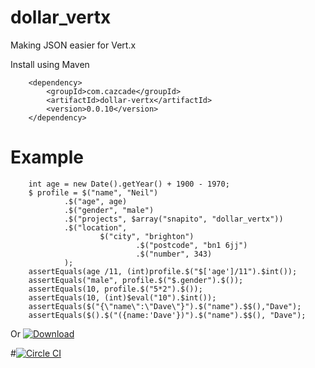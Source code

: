dollar_vertx
============

Making JSON easier for Vert.x

Install using Maven

        <dependency>
            <groupId>com.cazcade</groupId>
            <artifactId>dollar-vertx</artifactId>
            <version>0.0.10</version>
        </dependency>


Example
=======

        int age = new Date().getYear() + 1900 - 1970;
        $ profile = $("name", "Neil")
                .$("age", age)
                .$("gender", "male")
                .$("projects", $array("snapito", "dollar_vertx"))
                .$("location",
                        $("city", "brighton")
                                .$("postcode", "bn1 6jj")
                                .$("number", 343)
                );
        assertEquals(age /11, (int)profile.$("$['age']/11").$int());
        assertEquals("male", profile.$("$.gender").$());
        assertEquals(10, profile.$("5*2").$());
        assertEquals(10, (int)$eval("10").$int());
        assertEquals($("{\"name\":\"Dave\"}").$("name").$$(),"Dave");
        assertEquals($().$("({name:'Dave'})").$("name").$$(), "Dave");

Or [ ![Download](https://api.bintray.com/packages/cazcade/maven/dollar_vertx/images/download.png) ](https://bintray.com/cazcade/maven/dollar_vertx/_latestVersion)

#[![Circle CI](https://circleci.com/gh/cazcade/dollar_vertx/tree/master.png?style=badge)](https://circleci.com/gh/cazcade/dollar_vertx/tree/master)
